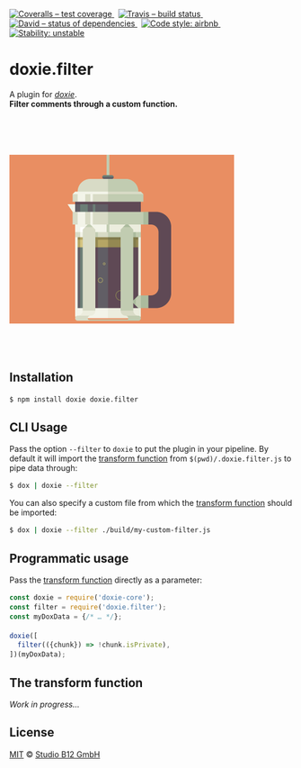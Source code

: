 [![Coveralls – test coverage
](https://img.shields.io/coveralls/studio-b12/doxie.filter.svg?style=flat-square)
](https://coveralls.io/r/studio-b12/doxie.filter)
 [![Travis – build status
](https://img.shields.io/travis/studio-b12/doxie.filter/master.svg?style=flat-square)
](https://travis-ci.org/studio-b12/doxie.filter)
 [![David – status of dependencies
](https://img.shields.io/david/studio-b12/doxie.filter.svg?style=flat-square)
](https://david-dm.org/studio-b12/doxie.filter)
 [![Code style: airbnb
](https://img.shields.io/badge/code%20style-airbnb-blue.svg?style=flat-square)
](https://github.com/airbnb/javascript)
 [![Stability: unstable
](https://img.shields.io/badge/stability-unstable-yellowgreen.svg?style=flat-square)
](https://nodejs.org/api/documentation.html#documentation_stability_index)




doxie.filter
============

A plugin for [*doxie*][].  
**Filter comments through a custom function.**

[*doxie*]:  https://github.com/studio-b12/doxie



<p><a
  title="Graphic by the great Justin Mezzell"
  href="http://justinmezzell.tumblr.com/post/57086283476"
  >
  <br/>
  <br/>
  <br/>
  <br/>
  <img
    alt="lightweight"
    src="Readme/Filter.gif"
    width="400"
    height="300"
  />
  <br/>
  <br/>
  <br/>
  <br/>
</a></p>




Installation
------------

```sh
$ npm install doxie doxie.filter
```




CLI Usage
---------

Pass the option `--filter` to `doxie` to put the plugin in your pipeline. By default it will import the [transform function][] from `$(pwd)/.doxie.filter.js` to pipe data through:

```sh
$ dox | doxie --filter
```

You can also specify a custom file from which the [transform function][] should be imported:

```sh
$ dox | doxie --filter ./build/my-custom-filter.js
```




Programmatic usage
------------------

Pass the [transform function][] directly as a parameter:

```js
const doxie = require('doxie-core');
const filter = require('doxie.filter');
const myDoxData = {/* … */};

doxie([
  filter(({chunk}) => !chunk.isPrivate),
])(myDoxData);
```




[transform function]:  #transform-function

<a                                                  id="transform-function"></a>
The transform function
----------------------

*Work in progress…*




License
-------

[MIT][] © [Studio B12 GmbH][]

[MIT]: ./License.md
[Studio B12 GmbH]: http://studio-b12.de
